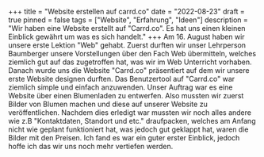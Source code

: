+++
title = "Website erstellen auf carrd.co"
date = "2022-08-23"
draft = true
pinned = false
tags = ["Website", "Erfahrung", "Ideen"]
description = "Wir haben eine Website erstellt auf \"Carrd.co\". Es hat uns einen kleinen Einblick gewährt um was es sich handelt."
+++
Am 16. August haben wir unsere erste Lektion "Web" gehabt. Zuerst durften wir unser Lehrperson Baumberger unsere Vorstellungen über den Fach Web übermitteln, welches ziemlich gut auf das zugetroffen hat, was wir im Web Unterricht vorhaben. Danach wurde uns die Website "Carrd.co" präsentiert auf dem wir unsere erste Website designen durften. Das Benutzertool auf "Carrd.co" war ziemlich simple und einfach anzuwenden. Unser Auftrag war es eine Website über einen Blumenladen zu entwerfen. Also mussten wir zuerst Bilder von Blumen machen und diese auf unserer Website zu veröffentlichen. Nachdem dies erledigt war mussten wir noch alles andere wie z.B "Kontaktdaten, Standort und etc." draufpacken, welches am Anfang nicht wie geplant funktioniert hat, was jedoch gut geklappt hat, waren die Bilder mit den Preisen. Ich fand es war ein guter erster Einblick, jedoch hoffe ich das wir uns noch mehr vertiefen werden.